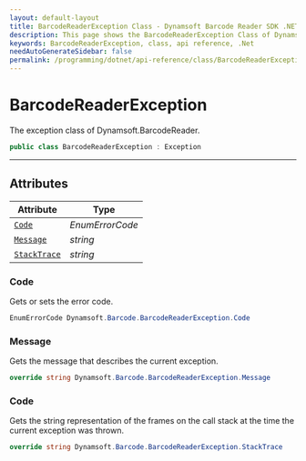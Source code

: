 ```yaml
---
layout: default-layout
title: BarcodeReaderException Class - Dynamsoft Barcode Reader SDK .NET Edition API Reference
description: This page shows the BarcodeReaderException Class of Dynamsoft Barcode Reader SDK .NET Edition.
keywords: BarcodeReaderException, class, api reference, .Net
needAutoGenerateSidebar: false
permalink: /programming/dotnet/api-reference/class/BarcodeReaderException-v7.6.0.html
---
```



# BarcodeReaderException
The exception class of Dynamsoft.BarcodeReader.

```csharp
public class BarcodeReaderException : Exception
```  

---

## Attributes
  
| Attribute | Type |
|---------- | ----------- | 
| [`Code`](#code) | *EnumErrorCode* |
| [`Message`](#message) | *string* | 
| [`StackTrace`](#stacktrace) | *string* |
  
  
### Code
Gets or sets the error code. 

```csharp
EnumErrorCode Dynamsoft.Barcode.BarcodeReaderException.Code
```  

### Message
Gets the message that describes the current exception. 

```csharp
override string Dynamsoft.Barcode.BarcodeReaderException.Message
```  

### Code
Gets the string representation of the frames on the call stack at the time the current exception was thrown. 

```csharp
override string Dynamsoft.Barcode.BarcodeReaderException.StackTrace
```  

